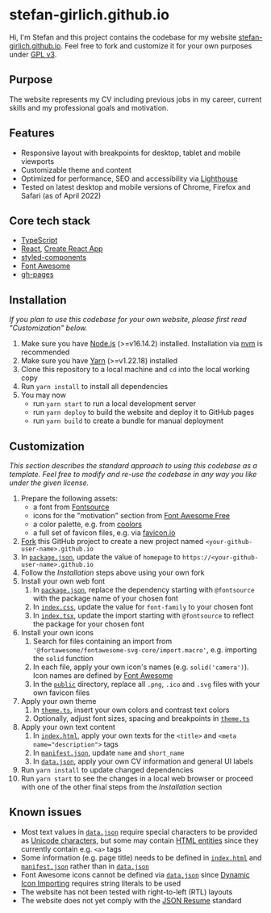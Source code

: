 # stefan-girlich.github.io

Hi, I'm Stefan and this project contains the codebase for my website [stefan-girlich.github.io](https://stefan-girlich.github.io/). Feel free to fork and customize it for your own purposes under [GPL v3](https://www.gnu.org/licenses/gpl-3.0.en.html).

## Purpose

The website represents my CV including previous jobs in my career, current skills and my professional goals and motivation.

## Features

- Responsive layout with breakpoints for desktop, tablet and mobile viewports
- Customizable theme and content
- Optimized for performance, SEO and accessibility via [Lighthouse](https://developers.google.com/web/tools/lighthouse/)
- Tested on latest desktop and mobile versions of Chrome, Firefox and Safari (as of April 2022)

## Core tech stack

- [TypeScript](https://www.typescriptlang.org)
- [React](https://reactjs.org), [Create React App](https://create-react-app.dev)
- [styled-components](https://styled-components.com)
- [Font Awesome](https://fontawesome.com/icons)
- [gh-pages](https://www.npmjs.com/package/gh-pages)

## Installation

_If you plan to use this codebase for your own website, please first read "Customization" below._

1. Make sure you have [Node.js](https://nodejs.org/en) (>=v16.14.2) installed. Installation via [nvm](https://github.com/nvm-sh/nvm) is recommended
1. Make sure you have [Yarn](https://yarnpkg.com) (>=v1.22.18) installed
1. Clone this repository to a local machine and `cd` into the local working copy
1. Run `yarn install` to install all dependencies
1. You may now
   - run `yarn start` to run a local development server
   - run `yarn deploy` to build the website and deploy it to GitHub pages
   - run `yarn build` to create a bundle for manual deployment

## Customization

_This section describes the standard approach to using this codebase as a template. Feel free to modify and re-use the codebase in any way you like under the given license._

1. Prepare the following assets:
   - a font from [Fontsource](https://fontsource.org/fonts)
   - icons for the "motivation" section from [Font Awesome Free](https://fontawesome.com/icons)
   - a color palette, e.g. from [coolors](https://coolors.co/)
   - a full set of favicon files, e.g. via [favicon.io](https://favicon.ioØ)
1. [Fork](https://docs.github.com/en/get-started/quickstart/fork-a-repo) this GitHub project to create a new project named `<your-github-user-name>.github.io`
1. In [`package.json`](package.json), update the value of `homepage` to `https://<your-github-user-name>.github.io`
1. Follow the _Installation_ steps above using your own fork
1. Install your own web font
   1. In [`package.json`](package.json), replace the dependency starting with `@fontsource` with the package name of your chosen font
   1. In [`index.css`](src/index.css), update the value for `font-family` to your chosen font
   1. In [`index.tsx`](src/index.tsx), update the import starting with `@fontsource` to reflect the package for your chosen font
1. Install your own icons
   1. Search for files containing an import from `'@fortawesome/fontawesome-svg-core/import.macro'`, e.g. importing the `solid` function
   1. In each file, apply your own icon's names (e.g. `solid('camera')`). Icon names are defined by [Font Awesome](https://fontawesome.com/icons)
   1. In the [`public`](public/) directory, replace all `.png`, `.ico` and `.svg` files with your own favicon files
1. Apply your own theme
   1. In [`theme.ts`](src/config/theme.ts), insert your own colors and contrast text colors
   1. Optionally, adjust font sizes, spacing and breakpoints in [`theme.ts`](src/config/theme.ts)
1. Apply your own text content
   1. In [`index.html`](public/index.html), apply your own texts for the `<title>` and `<meta name="description">` tags
   1. In [`manifest.json`](public/manifest.json), update `name` and `short_name`
   1. In [`data.json`](src/config/data.json), apply your own CV information and general UI labels
1. Run `yarn install` to update changed dependencies
1. Run `yarn start` to see the changes in a local web browser or proceed with one of the other final steps from the _Installation_ section

## Known issues

- Most text values in [`data.json`](src/config/data.json) require special characters to be provided as [Unicode characters](https://flaviocopes.com/javascript-unicode/#using-unicode-in-a-string), but some may contain [HTML entities](https://dev.w3.org/html5/html-author/charref) since they currently contain e.g. `<a>` tags
- Some information (e.g. page title) needs to be defined in [`index.html`](public/index.html) and [`manifest.json`](public/manifest.json) rather than in [`data.json`](src/config/data.json)
- Font Awesome icons cannot be defined via [`data.json`](src/config/data.json) since [Dynamic Icon Importing](https://fontawesome.com/docs/web/use-with/react/add-icons#dynamic-icon-importing) requires string literals to be used
- The website has not been tested with right-to-left (RTL) layouts
- The website does not yet comply with the [JSON Resume](https://jsonresume.org) standard
